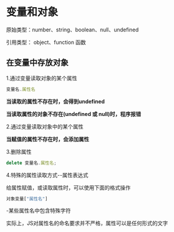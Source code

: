 # 变量和对象

原始类型：number、string、boolean、null、undefined

引用类型： object、function 函数

## 在变量中存放对象

1.通过变量读取对象的某个属性

```js
变量名.属性名
```
**当读取的属性不存在时，会得到undefined**

**当读取属性的对象不存在(undefined 或 null)时，程序报错**

2.通过变量读取对象中的某个属性

**当赋值的属性不存在时，会添加属性**

3.删除属性

```js
delete 变量名.属性名;
```

4.特殊的属性读取方式--属性表达式

给属性赋值，或读取属性时，可以使用下面的格式操作

```js
对象变量["属性名"]
```
-某些属性名中包含特殊字符

实际上，JS对属性名的命名要求并不严格，属性可以是任何形式的文字


